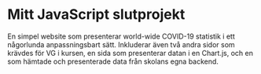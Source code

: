 # Mitt JavaScript slutprojekt

En simpel website som presenterar world-wide COVID-19 statistik i ett någorlunda anpassningsbart sätt. Inkluderar även två andra sidor som krävdes för VG i kursen, en sida som presenterar datan i en Chart.js, och en som hämtade och presenterade data från skolans egna backend.
